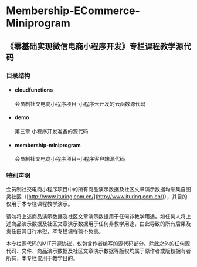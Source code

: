 # Membership-ECommerce-Miniprogram
## 《零基础实现微信电商小程序开发》专栏课程教学源代码



### 目录结构

- #### cloudfunctions 

  会员制社交电商小程序项目-小程序云开发的云函数源代码

  

- #### demo 

  第三章 小程序开发准备的源代码

  

- #### membership-miniprogram 

  会员制社交电商小程序项目-小程序客户端源代码

  

### 特别声明

会员制社交电商小程序项目中的所有商品演示数据及社区文章演示数据均采集自图灵社区（[http://www.ituring.com.cn/](<http://www.ituring.com.cn/>)），其目的仅用于本专栏课程教学演示。

请勿将上述商品演示数据及社区文章演示数据用于任何非教学用途。如任何人将上述商品演示数据及社区文章演示数据用于任何非教学用途，由此导致的所有后果及责任由其自行承担，本专栏课程概不负责。

本专栏源代码的MIT开源协议，仅包含作者编写的源代码部分。除此之外的任何源代码、文件、商品演示数据及社区文章演示数据等版权均属于原作者或版权拥有者所有，本专栏仅用于教学目的。